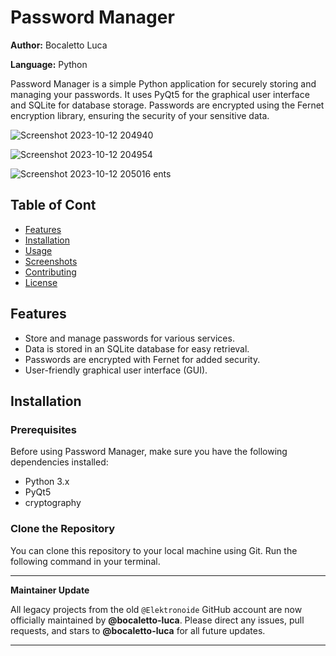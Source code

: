 # Password Manager

**Author:** Bocaletto Luca

**Language:** Python

Password Manager is a simple Python application for securely storing and managing your passwords. It uses PyQt5 for the graphical user interface and SQLite for database storage. Passwords are encrypted using the Fernet encryption library, ensuring the security of your sensitive data.

![Screenshot 2023-10-12 204940](https://github.com/elektronoide/Password-Manager/assets/134635227/7bc603b6-ebe6-42ac-b478-b3b2c63714e8)

![Screenshot 2023-10-12 204954](https://github.com/elektronoide/Password-Manager/assets/134635227/1304c937-c900-4696-bdeb-1c08be8bac49)

![Screenshot 2023-10-12 205016](https://github.com/elektronoide/Password-Manager/assets/134635227/a59beca8-ff1e-41dc-8249-459d788fdfb3)
ents

## Table of Cont

- [Features](#features)
- [Installation](#installation)
- [Usage](#usage)
- [Screenshots](#screenshots)
- [Contributing](#contributing)
- [License](#license)

## Features

- Store and manage passwords for various services.
- Data is stored in an SQLite database for easy retrieval.
- Passwords are encrypted with Fernet for added security.
- User-friendly graphical user interface (GUI).

## Installation

### Prerequisites

Before using Password Manager, make sure you have the following dependencies installed:

- Python 3.x
- PyQt5
- cryptography

### Clone the Repository

You can clone this repository to your local machine using Git. Run the following command in your terminal.

---

**Maintainer Update**

All legacy projects from the old `@Elektronoide` GitHub account are now officially maintained by **@bocaletto-luca**. Please direct any issues, pull requests, and stars to **@bocaletto-luca** for all future updates.

---
